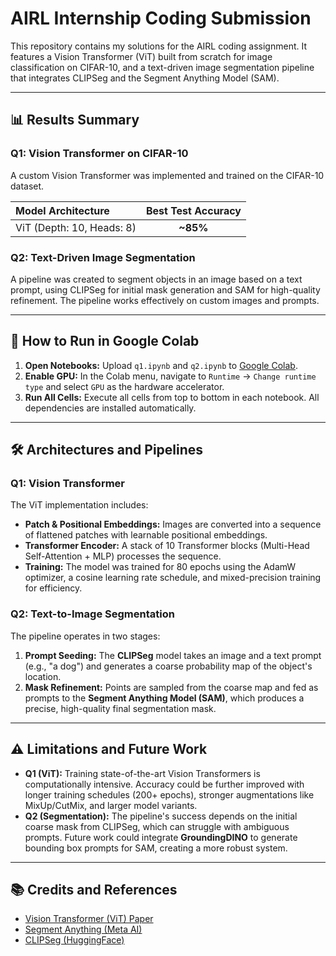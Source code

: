# AIRL Internship Coding Submission

This repository contains my solutions for the AIRL coding assignment. It features a Vision Transformer (ViT) built from scratch for image classification on CIFAR-10, and a text-driven image segmentation pipeline that integrates CLIPSeg and the Segment Anything Model (SAM).

---

## 📊 Results Summary

### Q1: Vision Transformer on CIFAR-10
A custom Vision Transformer was implemented and trained on the CIFAR-10 dataset.

| Model Architecture | Best Test Accuracy |
| :--- | :---: |
| ViT (Depth: 10, Heads: 8) | **~85%** |

### Q2: Text-Driven Image Segmentation
A pipeline was created to segment objects in an image based on a text prompt, using CLIPSeg for initial mask generation and SAM for high-quality refinement. The pipeline works effectively on custom images and prompts.

---

## 🚀 How to Run in Google Colab

1.  **Open Notebooks:** Upload `q1.ipynb` and `q2.ipynb` to [Google Colab](https://colab.research.google.com/).
2.  **Enable GPU:** In the Colab menu, navigate to `Runtime` → `Change runtime type` and select `GPU` as the hardware accelerator.
3.  **Run All Cells:** Execute all cells from top to bottom in each notebook. All dependencies are installed automatically.

---

## 🛠️ Architectures and Pipelines

### Q1: Vision Transformer
The ViT implementation includes:
-   **Patch & Positional Embeddings:** Images are converted into a sequence of flattened patches with learnable positional embeddings.
-   **Transformer Encoder:** A stack of 10 Transformer blocks (Multi-Head Self-Attention + MLP) processes the sequence.
-   **Training:** The model was trained for 80 epochs using the AdamW optimizer, a cosine learning rate schedule, and mixed-precision training for efficiency.

### Q2: Text-to-Image Segmentation
The pipeline operates in two stages:
1.  **Prompt Seeding:** The **CLIPSeg** model takes an image and a text prompt (e.g., "a dog") and generates a coarse probability map of the object's location.
2.  **Mask Refinement:** Points are sampled from the coarse map and fed as prompts to the **Segment Anything Model (SAM)**, which produces a precise, high-quality final segmentation mask.

---

## ⚠️ Limitations and Future Work

* **Q1 (ViT):** Training state-of-the-art Vision Transformers is computationally intensive. Accuracy could be further improved with longer training schedules (200+ epochs), stronger augmentations like MixUp/CutMix, and larger model variants.
* **Q2 (Segmentation):** The pipeline's success depends on the initial coarse mask from CLIPSeg, which can struggle with ambiguous prompts. Future work could integrate **GroundingDINO** to generate bounding box prompts for SAM, creating a more robust system.

---

## 📚 Credits and References
- [Vision Transformer (ViT) Paper](https://arxiv.org/abs/2010.11929)
- [Segment Anything (Meta AI)](https://github.com/facebookresearch/segment-anything)
- [CLIPSeg (HuggingFace)](https://huggingface.co/CIDAS/clipseg-rd64-refined)

